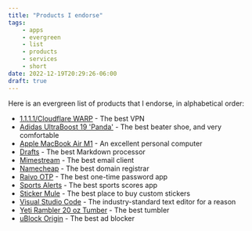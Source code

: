 ```yaml
---
title: "Products I endorse"
tags:
    - apps
    - evergreen
    - list
    - products
    - services
    - short
date: 2022-12-19T20:29:26-06:00
draft: true
---
```


Here is an evergreen list of products that I endorse, in alphabetical order:

- [1.1.1.1/Cloudflare WARP](https://1.1.1.1) - The best VPN
- [Adidas UltraBoost 19 'Panda'](https://www.goat.com/sneakers/ultraboost-19-panda-b37707) - The best beater shoe, and very comfortable
- [Apple MacBook Air M1](https://www.apple.com/macbook-air-m1/) - An excellent personal computer
- [Drafts](https://getdrafts.com) - The best Markdown processor
- [Mimestream](https://mimestream.com) - The best email client
- [Namecheap](https://namecheap.com) - The best domain registrar
- [Raivo OTP](https://raivo-otp.com) - The best one-time password app
- [Sports Alerts](https://apps.apple.com/us/app/sports-alerts/id432450349) - The best sports scores app
- [Sticker Mule](https://stickermule.com) - The best place to buy custom stickers
- [Visual Studio Code](https://code.visualstudio.com) - The industry-standard text editor for a reason
- [Yeti Rambler 20 oz Tumber](https://www.yeti.com/drinkware/tumblers/21070060028.html) - The best tumbler
- [uBlock Origin](https://ublockorigin.com/) - The best ad blocker
